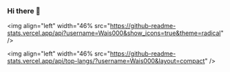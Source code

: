 ### Hi there 👋

<img align="left" width="46% src="https://github-readme-stats.vercel.app/api?username=Wais000&show_icons=true&theme=radical" />

<img align="left" width="46% src="https://github-readme-stats.vercel.app/api/top-langs/?username=Wais000&layout=compact" />


